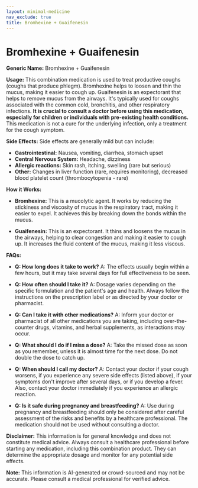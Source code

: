 ```yaml
---
layout: minimal-medicine
nav_exclude: true
title: Bromhexine + Guaifenesin
---
```


# Bromhexine + Guaifenesin

**Generic Name:** Bromhexine + Guaifenesin

**Usage:** This combination medication is used to treat productive coughs (coughs that produce phlegm).  Bromhexine helps to loosen and thin the mucus, making it easier to cough up. Guaifenesin is an expectorant that helps to remove mucus from the airways.  It's typically used for coughs associated with the common cold, bronchitis, and other respiratory infections.  **It is crucial to consult a doctor before using this medication, especially for children or individuals with pre-existing health conditions.**  This medication is not a cure for the underlying infection, only a treatment for the cough symptom.

**Side Effects:**  Side effects are generally mild but can include:

* **Gastrointestinal:** Nausea, vomiting, diarrhea, stomach upset
* **Central Nervous System:** Headache, dizziness
* **Allergic reactions:** Skin rash, itching, swelling (rare but serious)
* **Other:**  Changes in liver function (rare, requires monitoring), decreased blood platelet count (thrombocytopenia - rare)


**How it Works:**

* **Bromhexine:**  This is a mucolytic agent. It works by reducing the stickiness and viscosity of mucus in the respiratory tract, making it easier to expel. It achieves this by breaking down the bonds within the mucus.

* **Guaifenesin:** This is an expectorant. It thins and loosens the mucus in the airways, helping to clear congestion and making it easier to cough up. It increases the fluid content of the mucus, making it less viscous.


**FAQs:**

* **Q: How long does it take to work?** A:  The effects usually begin within a few hours, but it may take several days for full effectiveness to be seen.

* **Q: How often should I take it?** A:  Dosage varies depending on the specific formulation and the patient's age and health.  Always follow the instructions on the prescription label or as directed by your doctor or pharmacist.

* **Q: Can I take it with other medications?** A:  Inform your doctor or pharmacist of all other medications you are taking, including over-the-counter drugs, vitamins, and herbal supplements, as interactions may occur.

* **Q: What should I do if I miss a dose?** A:  Take the missed dose as soon as you remember, unless it is almost time for the next dose.  Do not double the dose to catch up.

* **Q: When should I call my doctor?** A:  Contact your doctor if your cough worsens, if you experience any severe side effects (listed above), if your symptoms don't improve after several days, or if you develop a fever.  Also, contact your doctor immediately if you experience an allergic reaction.

* **Q: Is it safe during pregnancy and breastfeeding?** A:  Use during pregnancy and breastfeeding should only be considered after careful assessment of the risks and benefits by a healthcare professional.  The medication should not be used without consulting a doctor.


**Disclaimer:** This information is for general knowledge and does not constitute medical advice.  Always consult a healthcare professional before starting any medication, including this combination product.  They can determine the appropriate dosage and monitor for any potential side effects.


**Note:** This information is AI-generated or crowd-sourced and may not be accurate. Please consult a medical professional for verified advice.